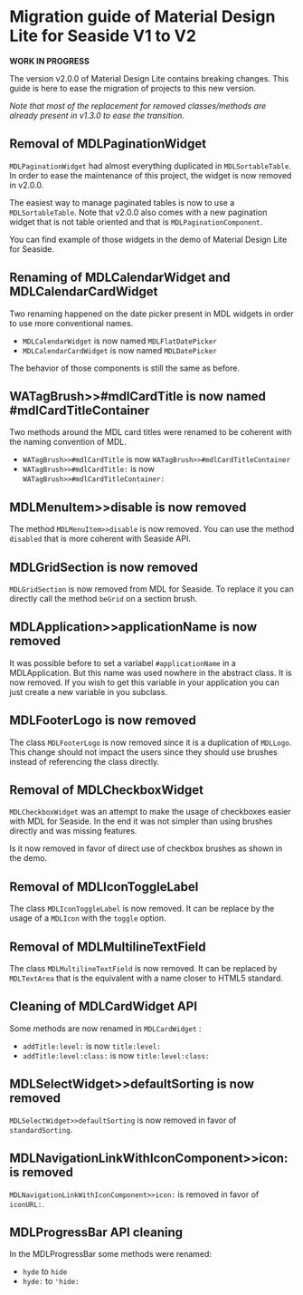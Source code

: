 # Migration guide of Material Design Lite for Seaside V1 to V2

**WORK IN PROGRESS**

The version v2.0.0 of Material Design Lite contains breaking changes. This guide is here to ease the migration of projects to this new version. 

*Note that most of the replacement for removed classes/methods are already present in v1.3.0 to ease the transition.*

## Removal of MDLPaginationWidget

`MDLPaginationWidget` had almost everything duplicated in `MDLSortableTable`. In order to ease the maintenance of this project, the widget is now removed in v2.0.0.

The easiest way to manage paginated tables is now to use a `MDLSortableTable`. Note that v2.0.0 also comes with a new pagination widget that is not table oriented and that is `MDLPaginationComponent`.

You can find example of those widgets in the demo of Material Design Lite for Seaside.

## Renaming of MDLCalendarWidget and MDLCalendarCardWidget

Two renaming happened on the date picker present in MDL widgets in order to use more conventional names. 

- `MDLCalendarWidget` is now named `MDLFlatDatePicker`
- `MDLCalendarCardWidget` is now named `MDLDatePicker`

The behavior of those components is still the same as before.


## WATagBrush>>#mdlCardTitle is now named #mdlCardTitleContainer

Two methods around the MDL card titles were renamed to be coherent with the naming convention of MDL.

- `WATagBrush>>#mdlCardTitle` is now `WATagBrush>>#mdlCardTitleContainer`
- `WATagBrush>>#mdlCardTitle:` is now `WATagBrush>>#mdlCardTitleContainer:`

## MDLMenuItem>>disable is now removed

The method `MDLMenuItem>>disable` is now removed. You can use the method `disabled` that is more coherent with Seaside API.

## MDLGridSection is now removed

`MDLGridSection` is now removed from MDL for Seaside. To replace it you can directly call the method `beGrid` on a section brush.
 
## MDLApplication>>applicationName is now removed

It was possible before to set a variabel `#applicationName` in a MDLApplication. But this name was used nowhere in the abstract class. It is now removed. If you wish to get this variable in your application you can just create a new variable in you subclass.

## MDLFooterLogo is now removed

The class `MDLFooterLogo` is now removed since it is a duplication of `MDLLogo`. This change should not impact the users since they should use brushes instead of referencing the class directly.

## Removal of MDLCheckboxWidget

`MDLCheckboxWidget` was an attempt to make the usage of checkboxes easier with MDL for Seaside. In the end it was not simpler than using brushes directly and was missing features. 

Is it now removed in favor of direct use of checkbox brushes as shown in the demo.

## Removal of MDLIconToggleLabel

The class `MDLIconToggleLabel` is now removed. It can be replace by the usage of a `MDLIcon` with the `toggle` option. 

## Removal of MDLMultilineTextField

The class `MDLMultilineTextField` is now removed. It can be replaced by `MDLTextArea` that is the equivalent with a name closer to HTML5 standard.

## Cleaning of MDLCardWidget API

Some methods are now renamed in `MDLCardWidget` :
- `addTitle:level:` is now `title:level:`
- `addTitle:level:class:` is now `title:level:class:`

## MDLSelectWidget>>defaultSorting is now removed

`MDLSelectWidget>>defaultSorting` is now removed in favor of `standardSorting`.

## MDLNavigationLinkWithIconComponent>>icon: is removed

`MDLNavigationLinkWithIconComponent>>icon:` is removed in favor of `iconURL:`.

## MDLProgressBar API cleaning

In the MDLProgressBar some methods were renamed:
- `hyde` to `hide`
- `hyde:` to `'hide:`

  
